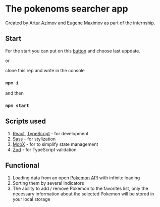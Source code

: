 # The pokenoms searcher app

Created by [Artur Azimov](https://github.com/Gutaline) and [Eugene Maximov](https://github.com/eugeneMaximovHub) as part of the internship.

## Start

For the start you can put on this [button](https://github.com/Gutaline/pokemons/deployments/activity_log?environment=github-pages) and choose last uppdate.

or

clone this rep and write in the console

### `npm i`

and then

### `npm start`

## Scripts used

1. [React](https://github.com/facebook/react), [TypeScript](https://github.com/microsoft/TypeScript) - for development
2. [Sass](https://github.com/sass/sass) - for stylization
3. [MobX](https://github.com/mobxjs/mobx) - for to simplify state management
4. [Zod](https://github.com/colinhacks/zod) - for TypeScript validation

## Functional

1. Loading data from an open [Pokemon API](https://pokeapi.co/docs/v2) with infinite loading
2. Sorting them by several indicators
3. The ability to add / remove Pokemon to the favorites list, only the necessary information about the selected Pokemon will be stored in your local storage
